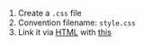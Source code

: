 1. Create a `.css` file
2. Convention filename: `style.css`
3. Link it via [HTML](contents-html.md) with [this](link-css.md)